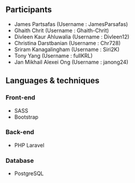 ## Participants
* James Partsafas (Username : JamesParsafas)
* Ghaith Chrit (Username : Ghaith-Chrit)
* Divleen Kaur Ahluwalia (Username : Divleen12)
* Christina Darstbanian (Username : Chr728)
* Sriram Kanagalingham (Username : Siri2K)
* Tony Yang (Username : fullKRL)
* Jan Mikhail Alexei Ong (Username : janong24)

## Languages & techniques
### Front-end
* SASS
* Bootstrap
### Back-end
* PHP Laravel
### Database
* PostgreSQL
		
